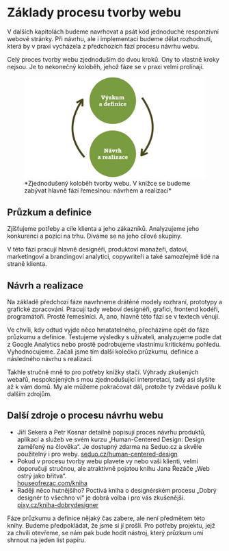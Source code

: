 # Základy procesu tvorby webu

V dalších kapitolách budeme navrhovat a psát kód jednoduché responzivní webové stránky. Při návrhu, ale i implementaci budeme dělat rozhodnutí, která by v praxi vycházela z předchozích fází procesu návrhu webu. 

Celý proces tvorby webu zjednoduším do dvou kroků. Ony to vlastně kroky nejsou. Je to nekonečný koloběh, jehož fáze se v praxi velmi prolínají.

<figure>
<img src="../dist/images/original/vdwd/proces-tvorby.jpg" alt="">
<figcaption markdown="1">    
*Zjednodušený koloběh tvorby webu. V knížce se budeme zabývat hlavně fází řemeslnou: návrhem a realizací*
</figcaption> 
</figure> 




## Průzkum a definice 

Zjišťujeme potřeby a cíle klienta a jeho zákazníků. Analyzujeme jeho konkurenci a pozici na trhu. Díváme se na jeho cílové skupiny. 

V této fázi pracují hlavně designéři, produktoví manažeři, datoví, marketingoví a brandingoví analytici, copywriteři a také samozřejmě lidé na straně klienta.

## Návrh a realizace 

Na základě předchozí fáze navrhneme drátěné modely rozhraní, prototypy a grafické zpracování. Pracují tady weboví designéři, grafici, frontend kodéři, programátoři. Prostě řemeslníci. A, ano, hlavně této fázi se v textech věnuji.

Ve chvíli, kdy odtud vyjde něco hmatatelného, přecházíme opět do fáze průzkumu a definice. Testujeme výsledky s uživateli, analyzujeme podle dat z Google Analytics nebo prostě podrobujeme vlastnímu kritickému pohledu. Vyhodnocujeme. Začali jsme tím další kolečko průzkumu, definice a následného návrhu s realizací.

Takhle stručně mně to pro potřeby knížky stačí. Výhrady zkušených webařů, nespokojených s mou zjednodušující interpretací, tady asi slyšíte až k vám domů. My ale můžeme pokračovat dál, protože ty zvědavé pošlu k dalším zdrojům.

## Další zdroje o procesu návrhu webu

* Jiří Sekera a Petr Kosnar detailně popisují proces návrhu produktů, aplikací a služeb ve svém kurzu „Human-Centered Design: Design zaměřený na člověka“. Je dostupný zdarma na Seduo.cz a skvěle použitelný i pro weby. [seduo.cz/human-centered-design](https://www.seduo.cz/human-centered-design)
* Pokud v procesu tvorby webu plavete vy nebo vaši klienti, velmi doporučuji stručnou, ale atraktivně pojatou knihu Jana Řezáče „Web ostrý jako břitva“.  
[houseofrezac.com/kniha](https://www.houseofrezac.com/kniha)
* Raději něco hutnějšího? Poctivá kniha o designérském procesu „Dobrý designér to všechno ví“ je dobrá volba i pro vás zkušenější.    
[pixy.cz/kniha-dobrydesigner](http://pixy.cz/kniha-dobrydesigner/)

Fáze průzkumu a definice nějaký čas zabere, ale není předmětem této knihy. Budeme předpokládat, že jsme si jí prošli. Pro potřeby projektu, jejž za chvíli otevřeme, se nám pak bude hodit nástroj, který průzkum umí shrnout na jeden list papíru.
